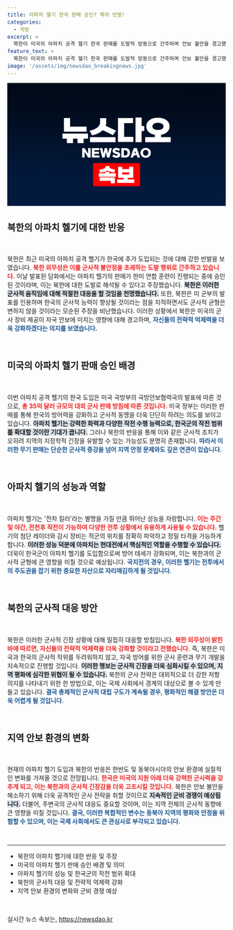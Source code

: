 ```yaml
---
title: 아파치 헬기 한국 판매 승인? 북의 반발!
categories:
  - 국방
excerpt: >
  북한이 미국의 아파치 공격 헬기 한국 판매를 도발적 망동으로 간주하며 안보 불안을 경고했다. 이들은 군사적 균형은 변하지 않을 것이라 주장하며, 무기 증강의 후과를 강조하고 자위적 군사활동 지속을 위협했다. 클릭하고 자세한 내용을 알아보세요!
feature_text: >
  북한이 미국의 아파치 공격 헬기 한국 판매를 도발적 망동으로 간주하며 안보 불안을 경고했다. 이들은 군사적 균형은 변하지 않을 것이라 주장하며, 무기 증강의 후과를 강조하고 자위적 군사활동 지속을 위협했다. 클릭하고 자세한 내용을 알아보세요!
image: '/assets/img/newsdao_breakingnews.jpg'
---
```


<p><img src="/assets/img/newsdao_breakingnews.jpg" alt="koreaapp 속보" /></p>

<h2 data-ke-size="size26">북한의 아파치 헬기에 대한 반응</h2>

<p data-ke-size="size16">&nbsp;</p>

<p>북한은 최근 미국의 아파치 공격 헬기가 한국에 추가 도입되는 것에 대해 강한 반발을 보였습니다. <b><span style="color: #ee2323;">북한 외무성은 이를 군사적 불안정을 초래하는 도발 행위로 간주하고 있습니다.</span></b> 이날 발표된 담화에서는 아파치 헬기의 판매가 한미 연합 훈련이 진행되는 중에 승인된 것이라며, 이는 북한에 대한 도발로 해석될 수 있다고 주장했습니다. <b><span style="background-color: #21538527;">북한은 이러한 군사적 움직임에 대해 적절한 대응을 할 것임을 천명했습니다.</span></b> 또한, 북한은 미 군부의 발표를 인용하며 한국의 군사적 능력이 향상될 것이라는 점을 지적하면서도 군사적 균형은 변하지 않을 것이라는 모순된 주장을 비난했습니다. 이러한 상황에서 북한은 미국의 군사 장비 제공이 자국 안보에 미치는 영향에 대해 경고하며, <b><span style="color: #1a5490;">자신들의 전략적 억제력을 더욱 강화하겠다는 의지를 보였습니다.</span></b></p>

<p data-ke-size="size16">&nbsp;</p>

<h2 data-ke-size="size26">미국의 아파치 헬기 판매 승인 배경</h2>

<p data-ke-size="size16">&nbsp;</p>

<p>이번 아파치 공격 헬기의 한국 도입은 미국 국방부의 국방안보협력국의 발표에 따른 것으로, <b><span style="color: #ee2323;">총 35억 달러 규모의 대외 군사 판매 방침에 따른 것입니다.</span></b> 미국 정부는 이러한 판매를 통해 한국의 방어력을 강화하고 군사적 동맹을 더욱 단단히 하려는 의도를 보이고 있습니다. <b><span style="background-color: #21538527;">아파치 헬기는 강력한 화력과 다양한 작전 수행 능력으로, 한국군의 작전 범위를 확대할 것이란 기대가 큽니다.</span></b> 그러나 북한의 반응을 통해 이와 같은 군사적 조치가 오히려 지역의 지정학적 긴장을 유발할 수 있는 가능성도 분명히 존재합니다. <b><span style="color: #1a5490;">따라서 이러한 무기 판매는 단순한 군사적 증강을 넘어 지역 안정 문제와도 깊은 연관이 있습니다.</span></b></p>

<p data-ke-size="size16">&nbsp;</p>

<h2 data-ke-size="size26">아파치 헬기의 성능과 역할</h2>

<p data-ke-size="size16">&nbsp;</p>

<p>아파치 헬기는 '전차 킬러'라는 별명을 가질 만큼 뛰어난 성능을 자랑합니다. <b><span style="color: #ee2323;">이는 주간 및 야간, 전천후 작전이 가능하여 다양한 전투 상황에서 유용하게 사용될 수 있습니다.</span></b> 헬기의 첨단 레이더와 감시 장비는 적군의 위치를 정확히 파악하고 정밀 타격을 가능하게 합니다. <b><span style="background-color: #21538527;">이러한 성능 덕분에 아파치는 현대전에서 핵심적인 역할을 수행할 수 있습니다.</span></b> 더욱이 한국군이 아파치 헬기를 도입함으로써 방어 태세가 강화되며, 이는 북한과의 군사적 균형에 큰 영향을 미칠 것으로 예상됩니다. <b><span style="color: #1a5490;">국지전의 경우, 이러한 헬기는 전투에서의 주도권을 잡기 위한 중요한 자산으로 자리매김하게 될 것입니다.</span></b></p>

<p data-ke-size="size16">&nbsp;</p>

<h2 data-ke-size="size26">북한의 군사적 대응 방안</h2>

<p data-ke-size="size16">&nbsp;</p>

<p>북한은 이러한 군사적 긴장 상황에 대해 밀접히 대응할 방침입니다. <b><span style="color: #ee2323;">북한 외무성이 밝힌 바에 따르면, 자신들의 전략적 억제력을 더욱 강화할 것이라고 전했습니다.</span></b> 즉, 북한은 미국과 한국의 군사적 작위를 두려워하지 않고, 자국 방어를 위한 군사 훈련과 무기 개발을 지속적으로 진행할 것입니다. <b><span style="background-color: #21538527;">이러한 행보는 군사적 긴장을 더욱 심화시킬 수 있으며, 지역 평화에 심각한 위협이 될 수 있습니다.</span></b> 북한의 군사 전략은 대외적으로 더 강한 저항 의지를 나타내기 위한 한 방법으로, 이는 국제 사회에서 경계의 대상으로 볼 수 있게 만들고 있습니다. <b><span style="color: #1a5490;">결국 총체적인 군사적 대립 구도가 계속될 경우, 평화적인 해결 방안은 더욱 어렵게 될 것입니다.</span></b></p>

<p data-ke-size="size16">&nbsp;</p>

<h2 data-ke-size="size26">지역 안보 환경의 변화</h2>

<p data-ke-size="size16">&nbsp;</p>

<p>현재의 아파치 헬기 도입과 북한의 반응은 한반도 및 동북아시아의 안보 환경에 실질적인 변화를 가져올 것으로 전망됩니다. <b><span style="color: #ee2323;">한국은 미국의 지원 아래 더욱 강력한 군사력을 갖추게 되고, 이는 북한과의 군사적 긴장감을 더욱 고조시킬 것입니다.</span></b> 북한은 안보 불안을 해소하기 위해 더욱 공격적인 군사 전략을 취할 것이므로 <b><span style="background-color: #21538527;">지속적인 군비 경쟁이 예상됩니다.</span></b> 더불어, 주변국의 군사적 대응도 중요할 것이며, 이는 지역 전체의 군사적 동향에 큰 영향을 미칠 것입니다. <b><span style="color: #1a5490;">결국, 이러한 복합적인 변수는 동북아 지역의 평화와 안정을 위협할 수 있으며, 이는 국제 사회에서도 큰 관심사로 부각되고 있습니다.</span></b></p>

<p data-ke-size="size16">&nbsp;</p>

<hr>

<ul>
  <li>북한의 아파치 헬기에 대한 반응 및 주장</li>
  <li>미국의 아파치 헬기 판매 승인 배경 및 의미</li>
  <li>아파치 헬기의 성능 및 한국군의 작전 범위 확대</li>
  <li>북한의 군사적 대응 및 전략적 억제력 강화</li>
  <li>지역 안보 환경의 변화와 군비 경쟁 예상</li>
</ul>

<p data-ke-size="size16">&nbsp;</p>
실시간 뉴스 속보는, <a href="https://newsdao.kr" rel="dofollow">https://newsdao.kr</a>


